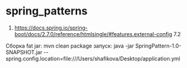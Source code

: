 # spring_patterns
1. https://docs.spring.io/spring-boot/docs/2.7.0/reference/htmlsingle/#features.external-config 7.2

Сборка fat jar: mvn clean package
запуск: java -jar SpringPattern-1.0-SNAPSHOT.jar --spring.config.location=file:///Users/shafikova/Desktop/application.yml